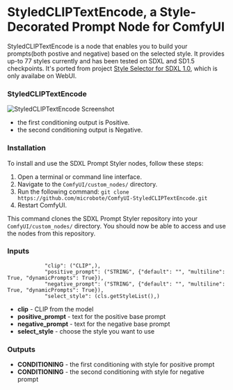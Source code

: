 # StyledCLIPTextEncode, a Style-Decorated Prompt Node for ComfyUI

StyledCLIPTextEncode is a node that enables you to build your prompts(both postive and negative) based on the selected style. 
It provides up-to 77 styles  currently and has been tested  on SDXL and SD1.5 checkpoints. 
It's ported from project [Style Selector for SDXL 1.0](https://github.com/ahgsql/StyleSelectorXL), which is only availabe on WebUI.


### StyledCLIPTextEncode
![StyledCLIPTextEncode Screenshot](examples/styld-demo.png)

- the first conditioning output is Positive.
- the second conditioning output is Negative.


### Installation

To install and use the SDXL Prompt Styler nodes, follow these steps:

1. Open a terminal or command line interface.
2. Navigate to the `ComfyUI/custom_nodes/` directory.
3. Run the following command:
```git clone https://github.com/microbote/ComfyUI-StyledCLIPTextEncode.git```
4. Restart ComfyUI.

This command clones the SDXL Prompt Styler repository into your `ComfyUI/custom_nodes/` directory. You should now be able to access and use the nodes from this repository.

### Inputs
                "clip": ("CLIP",),
                "positive_prompt": ("STRING", {"default": "", "multiline": True, "dynamicPrompts": True}),
                "negative_prompt": ("STRING", {"default": "", "multiline": True, "dynamicPrompts": True}),
                "select_style": (cls.getStyleList(),)
* **clip** - CLIP from the model
* **positive_prompt** - text for the positive base prompt
* **negative_prompt** - text for the negative base prompt
* **select_style** - choose the style you want to use

### Outputs

* **CONDITIONING** - the first  conditioning with style for positive prompt
* **CONDITIONING** - the second conditioning with style for negative prompt
